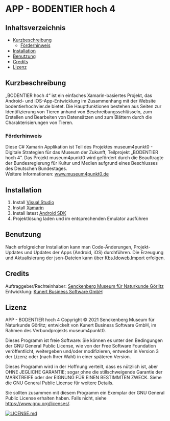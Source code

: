 # APP - BODENTIER hoch 4

## Inhaltsverzeichnis  
- [Kurzbeschreibung](#Kurzbeschreibung)
  - [Förderhinweis](#Förderhinweis)
- [Installation](#Installation)
- [Benutzung](#Benutzung)
- [Credits](#Credits)
- [Lizenz](#Lizenz)

## Kurzbeschreibung
„BODENTIER hoch 4“ ist ein einfaches Xamarin-basiertes Projekt, das Android- und iOS-App-Entwicklung im Zusammenhang mit der Website bodentierhochvier.de bietet.
Die Hauptfunktionen bestehen aus Seiten zur Identifizierung von Tieren anhand von Beschreibungsschlüsseln, zum Erstellen und Bearbeiten von Datensätzen und zum Blättern durch die Charakterisierungen von Tieren.

### Förderhinweis
Diese C# Xamarin Applikation ist Teil des Projektes museum4punkt0 - Digitale Strategien für das Museum der Zukunft, Teilprojekt „BODENTIER hoch 4“. Das Projekt museum4punkt0 wird gefördert durch die  Beauftragte der Bundesregierung für Kultur und Medien aufgrund eines Beschlusses des Deutschen Bundestages.  
Weitere Informationen: www.museum4punkt0.de

## Installation
  1. Install [Visual Studio](https://visualstudio.microsoft.com/downloads/)  
  2. Install [Xamarin](https://visualstudio.microsoft.com/xamarin/)  
  3. Install latest [Android SDK](https://docs.microsoft.com/xamarin/android/get-started/installation/android-sdk)  
  4. Projektlösung laden und im entsprechenden Emulator ausführen

## Benutzung   
Nach erfolgreicher Installation kann man Code-Änderungen, Projekt-Updates und Updates der Apps (Android, iOS) durchführen. Die Erzeugung und Aktualisierung der json-Dateien kann über [Kbs.Idoweb.Import](https://github.com/senckenberg/Kbs.IdoWeb.Import.git) erfolgen.

## Credits  
Auftraggeber/Rechteinhaber: [Senckenberg Museum für Naturkunde Görlitz](https://museumgoerlitz.senckenberg.de/)  
Entwicklung: [Kunert Business Software GmbH](https://www.kbs-leipzig.de/kbsweb/)

## Lizenz  
APP - BODENTIER hoch 4 Copyright © 2021 Senckenberg Museum für Naturkunde Görlitz; entwickelt von Kunert Business Software GmbH, im Rahmen des Verbundprojekts museum4punkt0.

Dieses Programm ist freie Software: Sie können es unter den Bedingungen der GNU General Public License, wie von der Free Software Foundation veröffentlicht, weitergeben und/oder modifizieren, entweder in Version 3 der Lizenz oder (nach Ihrer Wahl) in einer späteren Version.

Dieses Programm wird in der Hoffnung verteilt, dass es nützlich ist, aber OHNE JEGLICHE GARANTIE; sogar ohne die stillschweigende Garantie der MARKTREIFE oder der EIGNUNG FÜR EINEN BESTIMMTEN ZWECK. Siehe die GNU General Public License für weitere Details.

Sie sollten zusammen mit diesem Programm ein Exemplar der GNU General Public License erhalten haben. Falls nicht, siehe https://www.gnu.org/licenses/.

[![LICENSE.md](https://img.shields.io/badge/License-GPLv3-blue.svg)](/LICENSE.md)
